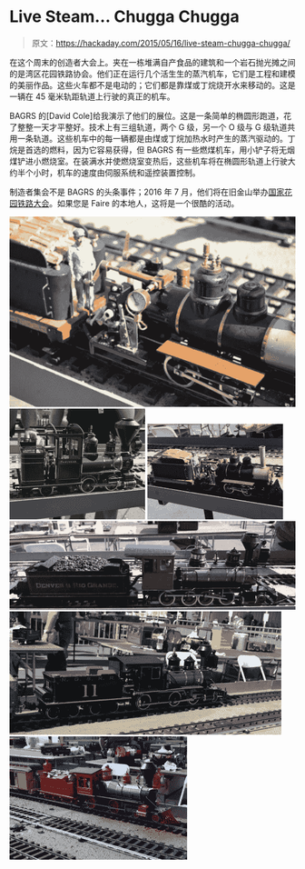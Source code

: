 # Live Steam… Chugga Chugga

> 原文：<https://hackaday.com/2015/05/16/live-steam-chugga-chugga/>

在这个周末的创造者大会上。夹在一栋堆满自产食品的建筑和一个岩石抛光摊之间的是湾区花园铁路协会。他们正在运行几个活生生的蒸汽机车，它们是工程和建模的美丽作品。这些火车都不是电动的；它们都是靠煤或丁烷烧开水来移动的。这是一辆在 45 毫米轨距轨道上行驶的真正的机车。

BAGRS 的[David Cole]给我演示了他们的展位。这是一条简单的椭圆形跑道，花了整整一天才平整好。技术上有三组轨道，两个 G 级，另一个 O 级与 G 级轨道共用一条轨道。这些机车中的每一辆都是由煤或丁烷加热水时产生的蒸汽驱动的。丁烷是首选的燃料，因为它容易获得，但 BAGRS 有一些燃煤机车，用小铲子将无烟煤铲进小燃烧室。在装满水并使燃烧室变热后，这些机车将在椭圆形轨道上行驶大约半个小时，机车的速度由伺服系统和遥控装置控制。

制造者集会不是 BAGRS 的头条事件；2016 年 7 月，他们将在旧金山举办[国家花园铁路大会](http://bagrs.org/NGRC)。如果您是 Faire 的本地人，这将是一个很酷的活动。

 [![servo](img/ae00c48057e43732fe26a329b4caa5ba.png "servo")](https://hackaday.com/2015/05/16/live-steam-chugga-chugga/servo-7/)  [![fairymead](img/2795b644714ab28900473406a625119d.png "fairymead")](https://hackaday.com/2015/05/16/live-steam-chugga-chugga/fairymead/)  [![steam](img/f223d6529ee2069533dabae30588b62c.png "steam")](https://hackaday.com/2015/05/16/live-steam-chugga-chugga/steam-2/)  [![denver](img/3a0a544db21e24abb5616a20967a6b59.png "denver")](https://hackaday.com/2015/05/16/live-steam-chugga-chugga/denver/)  [![rgsrr](img/aaa820b2ff0f78417438ee32c0db451a.png "rgsrr")](https://hackaday.com/2015/05/16/live-steam-chugga-chugga/rgsrr/)  [![red](img/160653d11a3cd76ead9614c4700a1d70.png "red")](https://hackaday.com/2015/05/16/live-steam-chugga-chugga/red-2/)